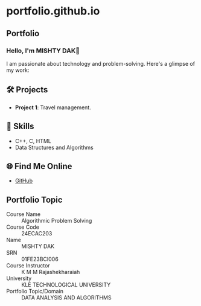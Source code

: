 # portfolio.github.io
## Portfolio

### Hello, I'm MISHTY DAK👋

I am passionate about technology and problem-solving. Here's a glimpse of my work:

## 🛠️ Projects
- **Project 1**: Travel management.

## 🚀 Skills
- C++, C, HTML
- Data Structures and Algorithms

## 🌐 Find Me Online
- [GitHub](https://github.com/mishtydak)

## Portfolio Topic

<dl>
<dt>Course Name</dt>
<dd>Algorithmic Problem Solving</dd>
<dt>Course Code</dt>
<dd>24ECAC203</dd>
<dt>Name</dt>
<dd>MISHTY DAK</dd>
<dt>SRN</dt>
<dd>01FE23BCI006</dd>
<dt>Course Instructor</dt>
<dd>K M M Rajashekharaiah</dd>
<dt>University</dt>
<dd>KLE TECHNOLOGICAL UNIVERSITY</dd>
<dt>Portfolio Topic/Domain</dt>
<dd>DATA ANALYSIS AND ALGORITHMS</dd>
</dl>

<br> 
